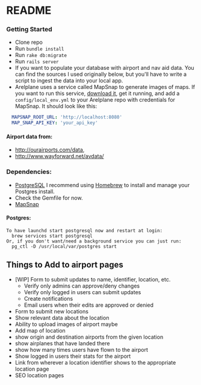 # README

### Getting Started

* Clone repo
* Run `bundle install`
* Run `rake db:migrate`
* Run `rails server`
* If you want to populate your database with airport and nav aid data. You can find the sources I used originally below, but you'll have to write a script to ingest the data into your local app.
* Arelplane uses a service called MapSnap to generate images of maps. If you want to run this service, [download it](https://github.com/arelenglish/map-snap), get it running, and add a `config/local_env.yml` to your Arelplane repo with credentials for MapSnap. It should look like this:
```YAML
  MAPSNAP_ROOT_URL: 'http://localhost:8080'
  MAP_SNAP_API_KEY: 'your_api_key'
```

#### Airport data from:

 * http://ourairports.com/data,
 * http://www.wayforward.net/avdata/

### Dependencies:
  * [PostgreSQL](https://www.postgresql.org) I recommend using [Homebrew](https://brew.sh) to install and manage your Postgres install.
  * Check the Gemfile for now.
  * [MapSnap](https://github.com/arelenglish/map-snap)

#### Postgres:
```
To have launchd start postgresql now and restart at login:
  brew services start postgresql
Or, if you don't want/need a background service you can just run:
  pg_ctl -D /usr/local/var/postgres start
```
## Things to Add to airport pages
  * [WIP] Form to submit updates to name, identifier, location, etc.
    * Verify only admins can approve/deny changes
    * Verify only logged in users can submit updates
    * Create notifications
    * Email users when their edits are approved or denied
  * Form to submit new locations
  * Show relevant data about the location
  * Ability to upload images of airport maybe
  * Add map of location
  * show origin and destination airports from the given location
  * show airplanes that have landed there
  * show how many times users have flown to the airport
  * Show logged in users their stats for the airport
  * Link from wherever a location identifier shows to the appropriate location page
  * SEO location pages
